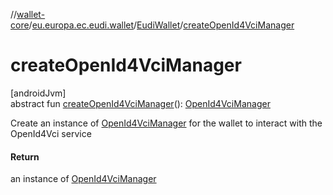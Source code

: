//[wallet-core](../../../index.md)/[eu.europa.ec.eudi.wallet](../index.md)/[EudiWallet](index.md)/[createOpenId4VciManager](create-open-id4-vci-manager.md)

# createOpenId4VciManager

[androidJvm]\
abstract
fun [createOpenId4VciManager](create-open-id4-vci-manager.md)(): [OpenId4VciManager](../../eu.europa.ec.eudi.wallet.issue.openid4vci/-open-id4-vci-manager/index.md)

Create an instance
of [OpenId4VciManager](../../eu.europa.ec.eudi.wallet.issue.openid4vci/-open-id4-vci-manager/index.md)
for the wallet to interact with the OpenId4Vci service

#### Return

an instance
of [OpenId4VciManager](../../eu.europa.ec.eudi.wallet.issue.openid4vci/-open-id4-vci-manager/index.md)
